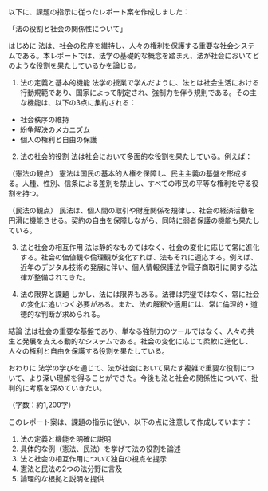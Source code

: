 以下に、課題の指示に従ったレポート案を作成しました：

「法の役割と社会の関係性について」

はじめに
法は、社会の秩序を維持し、人々の権利を保護する重要な社会システムである。本レポートでは、法学の基礎的な概念を踏まえ、法が社会においてどのような役割を果たしているかを論じる。

1. 法の定義と基本的機能
法学の授業で学んだように、法とは社会生活における行動規範であり、国家によって制定され、強制力を伴う規則である。その主な機能は、以下の3点に集約される：
- 社会秩序の維持
- 紛争解決のメカニズム
- 個人の権利と自由の保護

2. 法の社会的役割
法は社会において多面的な役割を果たしている。例えば：

（憲法の観点）
憲法は国民の基本的人権を保障し、民主主義の基盤を形成する。人種、性別、信条による差別を禁止し、すべての市民の平等な権利を守る役割を持つ。

（民法の観点）
民法は、個人間の取引や財産関係を規律し、社会の経済活動を円滑に機能させる。契約の自由を保障しながら、同時に弱者保護の機能も果たしている。

3. 法と社会の相互作用
法は静的なものではなく、社会の変化に応じて常に進化する。社会の価値観や倫理観が変化すれば、法もそれに適応する。例えば、近年のデジタル技術の発展に伴い、個人情報保護法や電子商取引に関する法律が整備されてきた。

4. 法の限界と課題
しかし、法には限界もある。法律は完璧ではなく、常に社会の変化に追いつく必要がある。また、法の解釈や適用には、常に倫理的・道徳的な判断が求められる。

結論
法は社会の重要な基盤であり、単なる強制力のツールではなく、人々の共生と発展を支える動的なシステムである。社会の変化に応じて柔軟に進化し、人々の権利と自由を保護する役割を果たしている。

おわりに
法学の学びを通じて、法が社会において果たす複雑で重要な役割について、より深い理解を得ることができた。今後も法と社会の関係性について、批判的に考察を深めていきたい。

（字数：約1,200字）

このレポート案は、課題の指示に従い、以下の点に注意して作成しています：
1. 法の定義と機能を明確に説明
2. 具体的な例（憲法、民法）を挙げて法の役割を論述
3. 法と社会の相互作用について独自の視点を提示
4. 憲法と民法の2つの法分野に言及
5. 論理的な根拠と説明を提供